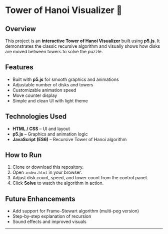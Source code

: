 # Tower of Hanoi Visualizer 🎨

## Overview

This project is an **interactive Tower of Hanoi Visualizer** built using **p5.js**.
It demonstrates the classic recursive algorithm and visually shows how disks are moved between towers to solve the puzzle.

## Features

* Built with **p5.js** for smooth graphics and animations
* Adjustable number of disks and towers
* Customizable animation speed
* Move counter display
* Simple and clean UI with light theme

## Technologies Used

* **HTML / CSS** – UI and layout
* **p5.js** – Graphics and animation logic
* **JavaScript (ES6)** – Recursive Tower of Hanoi algorithm

## How to Run

1. Clone or download this repository.
2. Open `index.html` in your browser.
3. Adjust disk count, speed, and tower count from the control panel.
4. Click **Solve** to watch the algorithm in action.

## Future Enhancements

* Add support for Frame–Stewart algorithm (multi-peg version)
* Step-by-step explanation of recursion
* Sound effects and improved visuals

---


